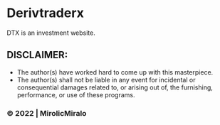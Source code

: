 # Derivtraderx
DTX is an investment website.

## DISCLAIMER:

- The author(s) have worked hard to come up with this masterpiece.
- The author(s) shall not be liable in any event for incidental or consequential damages related to, or arising out of, the furnishing, performance, or use of these programs.

### &copy; 2022 | MirolicMiralo